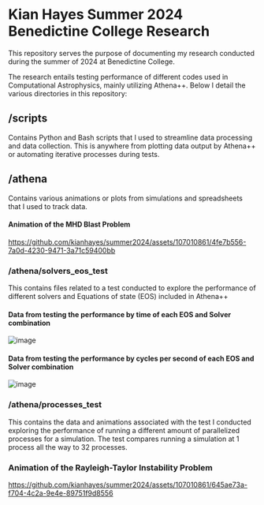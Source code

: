 # Kian Hayes Summer 2024 Benedictine College Research #
This repository serves the purpose of documenting my research conducted during the summer of 2024 at Benedictine College. 

The research entails testing performance of different codes used in Computational Astrophysics, mainly utilizing Athena++. Below I detail the various directories in this repository:

## /scripts ##
Contains Python and Bash scripts that I used to streamline data processing and data collection. This is anywhere from plotting data output by Athena++ or automating iterative processes during tests.

## /athena ##
Contains various animations or plots from simulations and spreadsheets that I used to track data. 

#### Animation of the MHD Blast Problem ####
https://github.com/kianhayes/summer2024/assets/107010861/4fe7b556-7a0d-4230-9471-3a71c59400bb

### /athena/solvers_eos_test ###
This contains files related to a test conducted to explore the performance of different solvers and Equations of state (EOS) included in Athena++

#### Data from testing the performance by time of each EOS and Solver combination ####
![image](https://github.com/kianhayes/summer2024/assets/107010861/c7e71a07-058b-4aaf-99b2-db0ab55cca12)

#### Data from testing the performance by cycles per second of each EOS and Solver combination ####
![image](https://github.com/kianhayes/summer2024/assets/107010861/85dfebad-268a-4f8a-a8d6-e6c8f24861b8)

### /athena/processes_test ###
This contains the data and animations associated with the test I conducted exploring the performance of running a different amount of parallelized processes for a simulation. The test compares running a simulation at 1 process all the way to 32 processes.

### Animation of the Rayleigh-Taylor Instability Problem ###
https://github.com/kianhayes/summer2024/assets/107010861/645ae73a-f704-4c2a-9e4e-89751f9d8556
